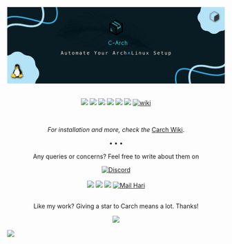 <div align="center">
<img src="https://raw.githubusercontent.com/harilvfs/carch/refs/heads/main/source/carch.webp" width="800" />
</div>
<br>
<div align="center">

<img src="https://img.shields.io/github/issues/harilvfs/carch?style=for-the-badge&color=dbb6ed&logoColor=85e185&labelColor=1c1c29" /> <img src="https://img.shields.io/github/issues-pr/harilvfs/carch?style=for-the-badge&color=ef9f9c&logoColor=85e185&labelColor=1c1c29" /> <img src="https://img.shields.io/github/last-commit/harilvfs/carch?style=for-the-badge&logo=github&color=7dc4e4&logoColor=D9E0EE&labelColor=1c1c29"/> <img src="https://img.shields.io/github/stars/harilvfs/carch?style=for-the-badge&logo=apachespark&color=eed49f&logoColor=D9E0EE&labelColor=1c1c29"/> <img src="https://img.shields.io/github/forks/harilvfs/carch?style=for-the-badge&color=9dc3ea&logoColor=D9E0EE&labelColor=1c1c29" /> <img src="https://img.shields.io/github/downloads/harilvfs/carch/total?style=for-the-badge&color=e0ea9d&logoColor=D9E0EE&labelColor=171b22" /> <a href="https://carch-org.github.io/docs/" target="_blank"><img alt="wiki" src="https://img.shields.io/badge/CARCH-WIKI-90EE90?style=for-the-badge&labelColor=1c1c29" /></a>

</div>

<br>
<div align="center">

*For installation and more, check the* [Carch Wiki](https://carch-org.github.io/docs/).

• • •

Any queries or concerns? Feel free to write about them on 

[![Discord](https://img.shields.io/discord/757266205408100413.svg?label=Discord&logo=Discord&style=for-the-badge&color=f5a7a0&logoColor=FFFFFF&labelColor=1c1c29)](https://discord.com/invite/8NJWstnUHd)
<br><br>
<a href="https://t.me/carchx" target="blank"><img src="https://github.com/harilvfs/DevIcons/blob/main/badges/badges_telegram.png?raw=true" width="45px"/></a>
<a href="https://discord.com/invite/8NJWstnUHd" target="blank"><img src="https://github.com/harilvfs/DevIcons/blob/main/badges/badges_discord.png?raw=true" width="45px"/></a>
<a href="https://www.reddit.com/r/carch/" target="blank"><img src="https://github.com/harilvfs/DevIcons/blob/main/badges/badges_reddit.png?raw=true" width="45px"/></a>
<a href="mailto:harilvfs@chalisehari.com.np" target="_blank"><img src="https://github.com/harilvfs/DevIcons/blob/main/badges/badges_gmail.png?raw=true" alt="Mail Hari" width="45px" /></a>
<br><br>

Like my work? Giving a star to Carch means a lot. Thanks!

<img src="https://cdn-icons-png.flaticon.com/128/4587/4587595.png" width="40" />

</div>

<a href="https://github.com/ChrisTitusTech/linutil" target="blank"><img src="https://img.shields.io/badge/TUI-CREDIT-FF2600?style=for-the-badge&logoColor=FB4700&labelColor=1c1c29&logo=rust"/></a>

